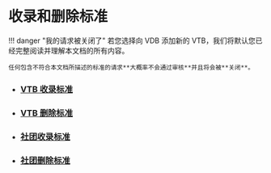 # 收录和删除标准

!!! danger "我的请求被关闭了"
    若您选择向 VDB 添加新的 VTB，我们将默认您已经完整阅读并理解本文档的所有内容。

    任何包含不符合本文档所描述的标准的请求**大概率不会通过审核**并且将会被**关闭**。

* ### [VTB 收录标准](../criterion/add-person.md)
* ### [VTB 删除标准](../criterion/delete-person.md)
* ### [社团收录标准](../criterion/add-group.md)
* ### [社团删除标准](../criterion/delete-group.md)
